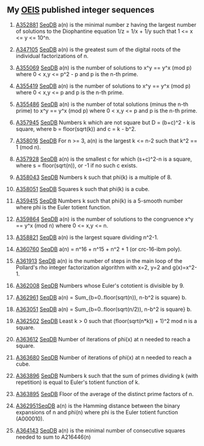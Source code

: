 ## My [OEIS](https://oeis.org) published integer sequences ##

1. [A352881](https://oeis.org/A352881) [SeqDB](https://sequencedb.net/s/A352881)		a(n) is the minimal number z having the largest number of solutions to the Diophantine equation 1/z = 1/x + 1/y such that 1 <= x <= y <= 10^n.

2. [A347105](https://oeis.org/A347105) [SeqDB](https://sequencedb.net/s/A347105)		a(n) is the greatest sum of the digital roots of the individual factorizations of n.

3. [A355069](https://oeis.org/A355069) [SeqDB](https://sequencedb.net/s/A355069)		a(n) is the number of solutions to x^y == y^x (mod p) where 0 < x,y <= p^2 - p and p is the n-th prime.

4. [A355419](https://oeis.org/A355419) [SeqDB](https://sequencedb.net/s/A355419)		a(n) is the number of solutions to x^y == y^x (mod p) where 0 < x,y <= p and p is the n-th prime.

5. [A355486](https://oeis.org/A355486) [SeqDB](https://sequencedb.net/s/A355486)		a(n) is the number of total solutions (minus the n-th prime) to x^y == y^x (mod p) where 0 < x,y <= p and p is the n-th prime.

6. [A357945](https://oeis.org/A357945) [SeqDB](https://sequencedb.net/s/A357945)		Numbers k which are not square but D = (b+c)^2 - k is square, where b = floor(sqrt(k)) and c = k - b^2.	

7. [A358016](https://oeis.org/A358016) [SeqDB](https://sequencedb.net/s/A358016)		For n >= 3, a(n) is the largest k <= n-2 such that k^2 == 1 (mod n).

8. [A357928](https://oeis.org/A357928) [SeqDB](https://sequencedb.net/s/A357928)		a(n) is the smallest c for which (s+c)^2-n is a square, where s = floor(sqrt(n)), or -1 if no such c exists.

9. [A358043](https://oeis.org/A358043) [SeqDB](https://sequencedb.net/s/A358043)		Numbers k such that phi(k) is a multiple of 8.

10. [A358051](https://oeis.org/A358051) [SeqDB](https://sequencedb.net/s/A358051)		Squares k such that phi(k) is a cube.

11. [A359415](https://oeis.org/A359415) [SeqDB](https://sequencedb.net/s/A359415)		Numbers k such that phi(k) is a 5-smooth number where phi is the Euler totient function.

12. [A359864](https://oeis.org/A359864) [SeqDB](https://sequencedb.net/s/A359864)		a(n) is the number of solutions to the congruence x^y == y^x (mod n) where 0 <= x,y <= n.

13. [A358821](https://oeis.org/A358821) [SeqDB](https://sequencedb.net/s/A358821)		a(n) is the largest square dividing n^2-1.

14. [A360760](https://oeis.org/A360760) [SeqDB](https://sequencedb.net/s/A360760)		a(n) = n^16 + n^15 + n^2 + 1 (or crc-16-ibm poly).

15. [A361913](https://oeis.org/A361913) [SeqDB](https://sequencedb.net/s/A361913)		a(n) is the number of steps in the main loop of the Pollard's rho integer factorization algorithm with x=2, y=2 and g(x)=x^2-1.

16. [A362008](https://oeis.org/A362008) [SeqDB](https://sequencedb.net/s/A362008)		Numbers whose Euler's cototient is divisible by 9.

17. [A362961](https://oeis.org/A362961) [SeqDB](https://sequencedb.net/s/A362961)		a(n) = Sum_{b=0..floor(sqrt(n)), n-b^2 is square} b.

18. [A363051](https://oeis.org/A363051) [SeqDB](https://sequencedb.net/s/A363051)		a(n) = Sum_{b=0..floor(sqrt(n/2)), n-b^2 is square} b.

19. [A362502](https://oeis.org/A362502) [SeqDB](https://sequencedb.net/s/A362502)		Least k > 0 such that (floor(sqrt(n*k)) + 1)^2 mod n is a square.

20. [A363612](https://oeis.org/A363612) [SeqDB](https://sequencedb.net/s/A363612)		Number of iterations of phi(x) at n needed to reach a square.

21. [A363680](https://oeis.org/A363680) [SeqDB](https://sequencedb.net/s/A363680)		Number of iterations of phi(x) at n needed to reach a cube.

22. [A363896](https://oeis.org/A363896) [SeqDB](https://sequencedb.net/s/A363896)		Numbers k such that the sum of primes dividing k (with repetition) is equal to Euler's totient function of k.

23. [A363895](https://oeis.org/A363895) [SeqDB](https://sequencedb.net/s/A363895)		Floor of the average of the distinct prime factors of n.

24. [A362951](https://oeis.org/A362951)[SeqDB](https://sequencedb.net/s/A362951)	a(n) is the Hamming distance between the binary expansions of n and phi(n) where phi is the Euler totient function (A000010).
25. [A364143](https://oeis.org/A364143) [SeqDB](https://sequencedb.net./s/A364143) a(n) is the minimal number of consecutive squares needed to sum to A216446(n)
